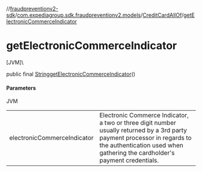 //[fraudpreventionv2-sdk](../../../index.md)/[com.expediagroup.sdk.fraudpreventionv2.models](../index.md)/[CreditCardAllOf](index.md)/[getElectronicCommerceIndicator](get-electronic-commerce-indicator.md)

# getElectronicCommerceIndicator

[JVM]\

public final [String](https://docs.oracle.com/javase/8/docs/api/java/lang/String.html)[getElectronicCommerceIndicator](get-electronic-commerce-indicator.md)()

#### Parameters

JVM

| | |
|---|---|
| electronicCommerceIndicator | Electronic Commerce Indicator, a two or three digit number usually returned by a 3rd party payment processor in regards to the authentication used when gathering the cardholder's payment credentials. |
